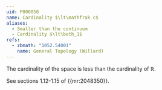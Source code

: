 ```yaml
---
uid: P000058
name: Cardinality $\lt\mathfrak c$
aliases:
  - Smaller than the continuum
  - Cardinality $\lt\beth_1$
refs:
  - zbmath: "1052.54001"
    name: General Topology (Willard)
---
```


The cardinality of the space is less than the cardinality of $\mathbb R$.

See sections 1.12-1.15 of {{mr:2048350}}.
